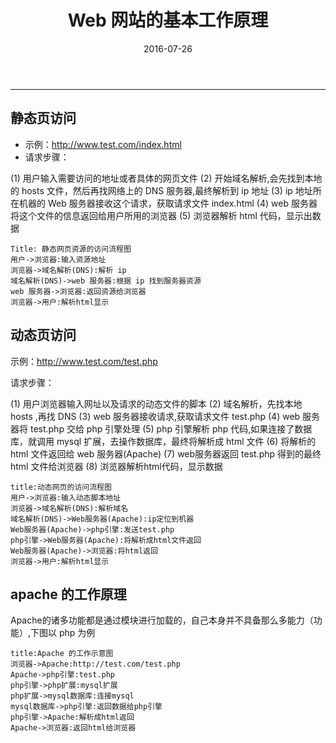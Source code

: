 ﻿---
title: Web 网站的基本工作原理
date: 2016-07-26
categories: Coding
tags:
  - PHP
  - Apache
---
----------------------------------

## 静态页访问

- 示例：http://www.test.com/index.html
- 请求步骤：
 
(1) 用户输入需要访问的地址或者具体的网页文件
(2) 开始域名解析,会先找到本地的 hosts 文件，然后再找网络上的 DNS 服务器,最终解析到 ip 地址
(3) ip 地址所在机器的 Web 服务器接收这个请求，获取请求文件 index.html
(4) web 服务器将这个文件的信息返回给用户所用的浏览器
(5) 浏览器解析 html 代码，显示出数据

```sequence
Title: 静态网页资源的访问流程图
用户->浏览器:输入资源地址
浏览器->域名解析(DNS):解析 ip
域名解析(DNS)->web 服务器:根据 ip 找到服务器资源
web 服务器->浏览器:返回资源给浏览器
浏览器->用户:解析html显示
```

<!-- more -->

## 动态页访问

示例：http://www.test.com/test.php

请求步骤：

(1) 用户浏览器输入网址以及请求的动态文件的脚本
(2) 域名解析，先找本地 hosts ,再找 DNS
(3) web 服务器接收请求,获取请求文件 test.php
(4) web 服务器将 test.php 交给 php 引擎处理
(5) php 引擎解析 php 代码,如果连接了数据库，就调用 mysql 扩展，去操作数据库，最终将解析成 html 文件
(6) 将解析的 html 文件返回给 web 服务器(Apache)
(7) web服务器返回 test.php 得到的最终 html 文件给浏览器
(8) 浏览器解析html代码，显示数据

```sequence
title:动态网页的访问流程图
用户->浏览器:输入动态脚本地址
浏览器->域名解析(DNS):解析域名
域名解析(DNS)->Web服务器(Apache):ip定位到机器
Web服务器(Apache)->php引擎:发送test.php
php引擎->Web服务器(Apache):将解析成html文件返回
Web服务器(Apache)->浏览器:将html返回
浏览器->用户:解析html显示
```

## apache 的工作原理

Apache的诸多功能都是通过模块进行加载的，自己本身并不具备那么多能力（功能）,下图以 php 为例

```sequence
title:Apache 的工作示意图
浏览器->Apache:http://test.com/test.php
Apache->php引擎:test.php
php引擎->php扩展:mysql扩展
php扩展->mysql数据库:连接mysql
mysql数据库->php引擎:返回数据给php引擎
php引擎->Apache:解析成html返回
Apache->浏览器:返回html给浏览器
```
